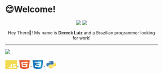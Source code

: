 # **😊Welcome!**

<p align="center">
 <a href = "dereckluizs@gmail.com"><img src="https://img.shields.io/badge/-Gmail-%23333?style=for-the-badge&logo=gmail&logoColor=white" target="_blank"></a>
 <a href="https://www.linkedin.com/in/dereck-luiz-dos-santos" target="_blank"><img src="https://img.shields.io/badge/-LinkedIn-%230077B5?style=for-the-badge&logo=linkedin&logoColor=white" target="_blank"></a>
</p>
<p align="center">
 Hey There👋! My name is <strong>Dereck Luiz</strong> and a Brazilian programmer looking for work! 
</p>
<hr>
<a href="https://github.com/Dereckye">
<img height="180cm" src="https://github-readme-stats.vercel.app/api?username=dereckye&show_icons=true&theme=tokyonight&inlcude_all_commits=true&count_private=true">
<div style="display: inline_block"><br>
  <img align="center" alt="Rafa-Js" height="30" width="40" src="https://raw.githubusercontent.com/devicons/devicon/master/icons/javascript/javascript-plain.svg">
  <img align="center" alt="HTML" height="30" width="40" src="https://raw.githubusercontent.com/devicons/devicon/master/icons/html5/html5-original.svg">
  <img align="center" alt="CSS" height="30" width="40" src="https://raw.githubusercontent.com/devicons/devicon/master/icons/css3/css3-original.svg">
  <img align="center" alt="Python" height="30" width="40" src="https://raw.githubusercontent.com/devicons/devicon/master/icons/python/python-original.svg">


